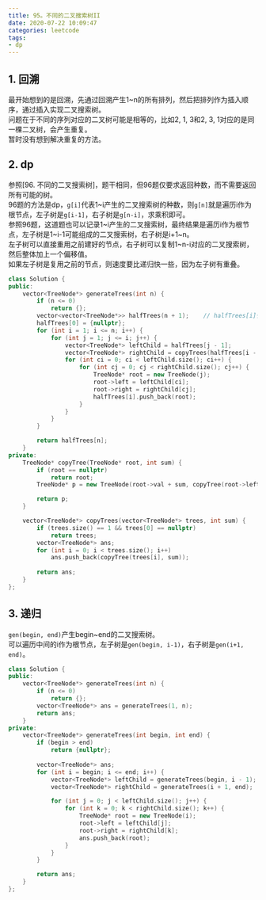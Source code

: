 ```yaml
---
title: 95。不同的二叉搜索树II
date: 2020-07-22 10:09:47
categories: leetcode
tags: 
- dp
---
```

## 1. 回溯
最开始想到的是回溯，先通过回溯产生1~n的所有排列，然后把排列作为插入顺序，通过插入实现二叉搜索树。  
问题在于不同的序列对应的二叉树可能是相等的，比如2, 1, 3和2, 3, 1对应的是同一棵二叉树，会产生重复。  
暂时没有想到解决重复的方法。  

## 2. dp
参照[96. 不同的二叉搜索树]，题干相同，但96题仅要求返回种数，而不需要返回所有可能的树。  
96题的方法是dp，`g[i]`代表1~i产生的二叉搜索树的种数，则`g[n]`就是遍历i作为根节点，左子树是`g[i-1]`，右子树是`g[n-i]`，求乘积即可。  
参照96题，这道题也可以记录1~i产生的二叉搜索树，最终结果是遍历i作为根节点，左子树是1~i-1可能组成的二叉搜索树，右子树是i+1~n。  
左子树可以直接重用之前建好的节点，右子树可以复制1~n-i对应的二叉搜索树，然后整体加上一个偏移值。  
如果左子树是复用之前的节点，则速度要比递归快一些，因为左子树有重叠。  
```cpp
class Solution {
public:
    vector<TreeNode*> generateTrees(int n) {
        if (n <= 0)
            return {};
        vector<vector<TreeNode*>> halfTrees(n + 1);    // halfTrees[i]代表1~i产生的二叉树
        halfTrees[0] = {nullptr};
        for (int i = 1; i <= n; i++) {
            for (int j = 1; j <= i; j++) {
                vector<TreeNode*> leftChild = halfTrees[j - 1];
                vector<TreeNode*> rightChild = copyTrees(halfTrees[i - j], j);
                for (int ci = 0; ci < leftChild.size(); ci++) {
                    for (int cj = 0; cj < rightChild.size(); cj++) {
                        TreeNode* root = new TreeNode(j);
                        root->left = leftChild[ci];
                        root->right = rightChild[cj];
                        halfTrees[i].push_back(root);
                    }
                }
            }
        }

        return halfTrees[n];
    }
private:
    TreeNode* copyTree(TreeNode* root, int sum) {
        if (root == nullptr)
            return root;
        TreeNode* p = new TreeNode(root->val + sum, copyTree(root->left, sum), copyTree(root->right, sum));

        return p;
    }

    vector<TreeNode*> copyTrees(vector<TreeNode*> trees, int sum) {
        if (trees.size() == 1 && trees[0] == nullptr)
            return trees;
        vector<TreeNode*> ans;
        for (int i = 0; i < trees.size(); i++) 
            ans.push_back(copyTree(trees[i], sum));
        
        return ans;
    }
};
```

## 3. 递归
`gen(begin, end)`产生begin~end的二叉搜索树。  
可以遍历中间的i作为根节点，左子树是`gen(begin, i-1)`，右子树是`gen(i+1, end)`。  
```cpp
class Solution {
public:
    vector<TreeNode*> generateTrees(int n) {
        if (n <= 0)
            return {};
        vector<TreeNode*> ans = generateTrees(1, n);
        return ans;
    }
private:
    vector<TreeNode*> generateTrees(int begin, int end) {
        if (begin > end)
            return {nullptr};
        
        vector<TreeNode*> ans;
        for (int i = begin; i <= end; i++) {
            vector<TreeNode*> leftChild = generateTrees(begin, i - 1);
            vector<TreeNode*> rightChild = generateTrees(i + 1, end);

            for (int j = 0; j < leftChild.size(); j++) {
                for (int k = 0; k < rightChild.size(); k++) {
                    TreeNode* root = new TreeNode(i);
                    root->left = leftChild[j];
                    root->right = rightChild[k];
                    ans.push_back(root);
                }
            }
        }

        return ans;
    }
};
```